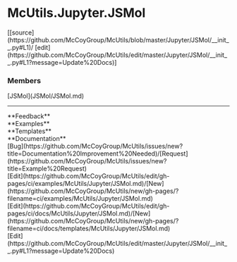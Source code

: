 # <a id="McUtils.Jupyter.JSMol">McUtils.Jupyter.JSMol</a> 
<div class="docs-source-link" markdown="1">
[[source](https://github.com/McCoyGroup/McUtils/blob/master/Jupyter/JSMol/__init__.py#L1)/
[edit](https://github.com/McCoyGroup/McUtils/edit/master/Jupyter/JSMol/__init__.py#L1?message=Update%20Docs)]
</div>
    


### Members
<div class="container alert alert-secondary bg-light">
  <div class="row">
   <div class="col" markdown="1">
[JSMol](JSMol/JSMol.md)   
</div>
   <div class="col" markdown="1">
   
</div>
   <div class="col" markdown="1">
   
</div>
</div>
</div>













---


<div markdown="1" class="text-secondary">
<div class="container">
  <div class="row">
   <div class="col" markdown="1">
**Feedback**   
</div>
   <div class="col" markdown="1">
**Examples**   
</div>
   <div class="col" markdown="1">
**Templates**   
</div>
   <div class="col" markdown="1">
**Documentation**   
</div>
   <div class="col" markdown="1">
   
</div>
   <div class="col" markdown="1">
   
</div>
   <div class="col" markdown="1">
   
</div>
</div>
  <div class="row">
   <div class="col" markdown="1">
[Bug](https://github.com/McCoyGroup/McUtils/issues/new?title=Documentation%20Improvement%20Needed)/[Request](https://github.com/McCoyGroup/McUtils/issues/new?title=Example%20Request)   
</div>
   <div class="col" markdown="1">
[Edit](https://github.com/McCoyGroup/McUtils/edit/gh-pages/ci/examples/McUtils/Jupyter/JSMol.md)/[New](https://github.com/McCoyGroup/McUtils/new/gh-pages/?filename=ci/examples/McUtils/Jupyter/JSMol.md)   
</div>
   <div class="col" markdown="1">
[Edit](https://github.com/McCoyGroup/McUtils/edit/gh-pages/ci/docs/McUtils/Jupyter/JSMol.md)/[New](https://github.com/McCoyGroup/McUtils/new/gh-pages/?filename=ci/docs/templates/McUtils/Jupyter/JSMol.md)   
</div>
   <div class="col" markdown="1">
[Edit](https://github.com/McCoyGroup/McUtils/edit/master/Jupyter/JSMol/__init__.py#L1?message=Update%20Docs)   
</div>
   <div class="col" markdown="1">
   
</div>
   <div class="col" markdown="1">
   
</div>
   <div class="col" markdown="1">
   
</div>
</div>
</div>
</div>